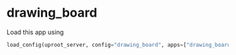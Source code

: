 # drawing\_board

Load this app using

```python
load_config(uproot_server, config="drawing_board", apps=["drawing_board"])
```
